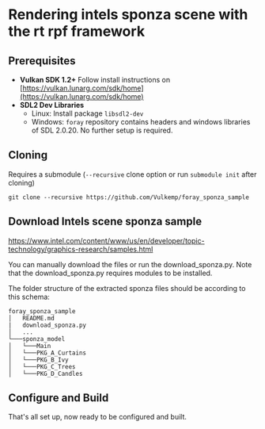 # Rendering intels sponza scene with the rt rpf framework

## Prerequisites

- **Vulkan SDK 1.2+** Follow install instructions on [https://vulkan.lunarg.com/sdk/home](https://vulkan.lunarg.com/sdk/home)
- **SDL2 Dev Libraries**
    - Linux: Install package `libsdl2-dev`
    - Windows: `foray` repository contains headers and windows libraries of SDL 2.0.20. No further setup is required.

## Cloning

Requires a submodule (`--recursive` clone option or run `submodule init` after cloning)
```
git clone --recursive https://github.com/Vulkemp/foray_sponza_sample
```

## Download Intels scene sponza sample
https://www.intel.com/content/www/us/en/developer/topic-technology/graphics-research/samples.html

You can manually download the files or run the download_sponza.py. Note that the download_sponza.py requires modules to be installed.

The folder structure of the extracted sponza files should be according to this schema:

```
foray_sponza_sample
│   README.md 
|   download_sponza.py
│   ...
└───sponza_model
│   └───Main
│   └───PKG_A_Curtains
│   └───PKG_B_Ivy
│   └───PKG_C_Trees
│   └───PKG_D_Candles
```

## Configure and Build

That's all set up, now ready to be configured and built.